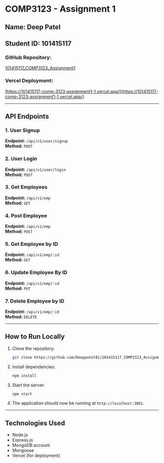 # COMP3123 - Assignment 1

## Name: Deep Patel  
## Student ID: 101415117

### GitHub Repository:
[101415117_COMP3123_Assignment1](https://github.com/Deeppatel91/101415117_COMP3123_Assignment1)

### Vercel Deployment:
[https://101415117-comp-3123-assignment1-1.vercel.app/](https://101415117-comp-3123-assignment1-1.vercel.app/)

---

## API Endpoints

### 1. **User Signup**
**Endpoint:** `/api/v1/user/signup`  
**Method:** `POST`  

### 2. **User Login**
**Endpoint:** `/api/v1/user/login`  
**Method:** `POST`  


### 3. **Get Employees**
**Endpoint:** `/api/v1/emp`  
**Method:** `GET`  


### 4. **Post Employee**
**Endpoint:** `/api/v1/emp`  
**Method:** `POST`  

### 5. **Get Employee by ID**
**Endpoint:** `/api/v1/emp/:id`  
**Method:** `GET`  

### 6. **Update Employee By ID**
**Endpoint:** `/api/v1/emp/:id`  
**Method:** `PUT`  


### 7. **Delete Employee by ID**
**Endpoint:** `/api/v1/emp/:id`  
**Method:** `DELETE`  


---

## How to Run Locally

1. Clone the repository:
    ```bash
    git clone https://github.com/Deeppatel91/101415117_COMP3123_Assignment1.git
    ```
2. Install dependencies:
    ```bash
    npm install
    ```

3. Start the server:
    ```bash
    npm start
    ```
4. The application should now be running at `http://localhost:3001`.

---

## Technologies Used
- Node.js
- Express.js
- MongoDB account
- Mongoose
- Vercel (for deployment)
